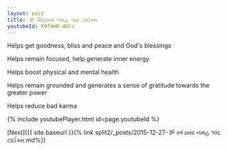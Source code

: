 ```yaml
---
layout: post
title: ૐ સિદ્ધાય નમહ ૧૦૮ ટાઈમ્સ
youtubeId: K9fHmR-AOcc
---
```

 
 
Helps get goodness, bliss and peace and God's blessings
 
Helps remain focused, help generate inner energy 
 
Helps boost physical and mental health 
 
Helps remain grounded and generates a sense of gratitude towards the greater power 
 
Helps reduce bad karma
 
 
 
 


{% include youtubePlayer.html id=page.youtubeId %}
 
[Next]({{ site.baseurl }}{% link  split2/_posts/2015-12-27-ૐ સ્કંડાયા નમહ ૧૦૮ ટાઈમ્સ.md%})
 
